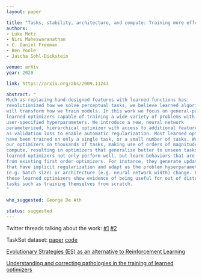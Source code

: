 ```yaml
---
layout: paper

title: "Tasks, stability, architecture, and compute: Training more effective learned optimizers, and using them to train themselves"
authors:
- Luke Metz
- Niru Maheswaranathan
- C. Daniel Freeman
- Ben Poole
- Jascha Sohl-Dickstein

venue: arXiv
year: 2020

link: https://arxiv.org/abs/2009.11243

abstract: "
Much as replacing hand-designed features with learned functions has 
revolutionized how we solve perceptual tasks, we believe learned algorithms
will transform how we train models. In this work we focus on general-purpose
learned optimizers capable of training a wide variety of problems with no 
user-specified hyperparameters. We introduce a new, neural network 
parameterized, hierarchical optimizer with access to additional features such
as validation loss to enable automatic regularization. Most learned optimizers
have been trained on only a single task, or a small number of tasks. We train
our optimizers on thousands of tasks, making use of orders of magnitude more
compute, resulting in optimizers that generalize better to unseen tasks. The
learned optimizers not only perform well, but learn behaviors that are distinct
from existing first order optimizers. For instance, they generate update steps
that have implicit regularization and adapt as the problem hyperparameters 
(e.g. batch size) or architecture (e.g. neural network width) change. Finally,
these learned optimizers show evidence of being useful for out of distribution
tasks such as training themselves from scratch.
"

who_suggested: George De Ath

status: suggested
---
```

Twitter threads talking about the work: 
[#1](https://twitter.com/Luke_Metz/status/1308951548979011585)
[#2](https://twitter.com/jaschasd/status/1308966305525952514)

TaskSet dataset:
[paper](https://arxiv.org/abs/2002.11887)
[code](https://github.com/google-research/google-research/tree/master/task_set)

[Evolutionary Strategies (ES) as an alternative to Reinforcement Learning](
https://openai.com/blog/evolution-strategies/)

[Understanding and correcting pathologies in the training of learned optimizers](
http://proceedings.mlr.press/v97/metz19a.html)